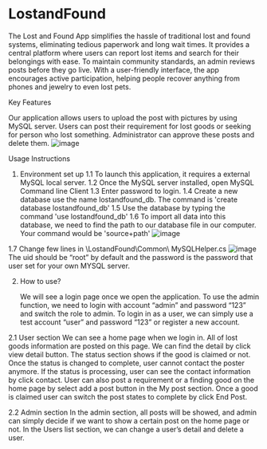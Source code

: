 # LostandFound

The Lost and Found App simplifies the hassle of traditional lost and found systems, eliminating tedious paperwork and long wait times. It provides a central platform where users can report lost items and search for their belongings with ease. To maintain community standards, an admin reviews posts before they go live. With a user-friendly interface, the app encourages active participation, helping people recover anything from phones and jewelry to even lost pets.

Key Features

Our application allows users to upload the post with pictures by using MySQL server. Users can post their requirement for lost goods or seeking for person who lost something. Administrator can approve these posts and delete them.
![image](https://github.com/user-attachments/assets/1844cff5-b96f-4f6d-9e41-2ae2049e4e96)



Usage Instructions
1.	Environment set up
1.1 To launch this application, it requires a external MySQL local server. 
1.2  Once the MySQL server installed, open MySQL Command line Client
1.3 Enter password to login.
1.4 Create a new database use the name lostandfound_db. The command is 'create database lostandfound_db'
1.5 Use the database by typing the command 'use lostandfound_db'
1.6 To import all data into this database, we need to find the path to our database file in our computer. Your command would be 'source+path'
      ![image](https://github.com/user-attachments/assets/8cc05f6c-c491-497c-b8f8-c973ab4df721)

1.7 Change few lines in \LostandFound\Common\ MySQLHelper.cs 
      ![image](https://github.com/user-attachments/assets/5fb78c4d-64c8-41ac-9c05-f06c1158ec95)
      The uid should be “root” by default and the password is the password that user set for your own MYSQL server.

2.	How to use?
  
      We will see a login page once we open the application. To use the admin function, we need to login with account “admin” and password “123” and switch the role to             admin.
  	  To login in as a user, we can simply use a test account “user” and password “123” or register a new account. 

2.1 User section
      We can see a home page when we login in. 
      All of lost goods information are posted on this page. We can find the detail by click view detail button. 
      The status section shows if the good is claimed or not. Once the status is changed to complete, user cannot contact the poster anymore. If the status is processing,          user can see the contact information by click contact. 
      User can also post a requirement or a finding good on the home page by select add a post button in the My post section. 
      Once a good is claimed user can switch the post states to complete by click End Post.
  
 
2.2 Admin section
      In the admin section, all posts will be showed, and admin can simply decide if we want to show a certain post on the home page or not. 
      In the Users list section, we can change a user’s detail and delete a user. 



